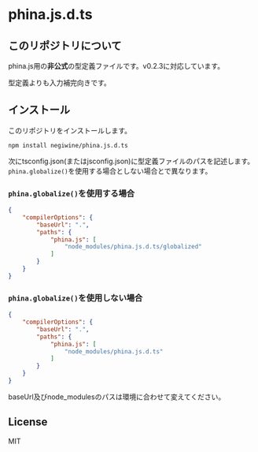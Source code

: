 # phina.js.d.ts

## このリポジトリについて
phina.js用の**非公式**の型定義ファイルです。v0.2.3に対応しています。

型定義よりも入力補完向きです。

## インストール
このリポジトリをインストールします。

`npm install negiwine/phina.js.d.ts`

次にtsconfig.json(またはjsconfig.json)に型定義ファイルのパスを記述します。
`phina.globalize()`を使用する場合としない場合とで異なります。

### `phina.globalize()`を使用する場合
```json
{
    "compilerOptions": {
        "baseUrl": ".",
        "paths": {
            "phina.js": [
                "node_modules/phina.js.d.ts/globalized"
            ]
        }
    }
}
```

### `phina.globalize()`を使用しない場合
```json
{
    "compilerOptions": {
        "baseUrl": ".",
        "paths": {
            "phina.js": [
                "node_modules/phina.js.d.ts"
            ]
        }
    }
}
```

baseUrl及びnode_modulesのパスは環境に合わせて変えてください。

## License
MIT